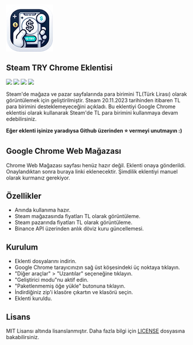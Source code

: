 ![](/icon-128x128.png)

Steam TRY Chrome Eklentisi
----------------
![](https://img.shields.io/github/stars/ArdaGnsrn/steam-try-chrome.svg?style=flat-square)
![](https://img.shields.io/github/forks/ArdaGnsrn/steam-try-chrome.svg?style=flat-square)
![](https://img.shields.io/github/issues/ArdaGnsrn/steam-try-chrome.svg?style=flat-square)
![](https://img.shields.io/github/license/ArdaGnsrn/steam-try-chrome.svg?style=flat-square)

Steam'de mağaza ve pazar sayfalarında para birimini TL(Türk Lirası) olarak görüntülemek için geliştirilmiştir. Steam
20.11.2023 tarihinden itibaren TL para birimini desteklemeyeceğini açıkladı. Bu eklentiyi Google Chrome eklentisi olarak
kullanarak Steam'de TL para birimini kullanmaya devam edebilirsiniz.

**Eğer eklenti işinize yaradıysa Github üzerinden ⭐ vermeyi unutmayın :)**

## Google Chrome Web Mağazası

Chrome Web Mağazası sayfası henüz hazır değil. Eklenti onaya gönderildi. Onaylandıktan sonra buraya linki eklenecektir.
Şimdilik eklentiyi manuel olarak kurmanız gerekiyor.

## Özellikler

- Anında kullanıma hazır.
- Steam mağazasında fiyatları TL olarak görüntüleme.
- Steam pazarında fiyatları TL olarak görüntüleme.
- Binance API üzerinden anlık döviz kuru güncellemesi.

## Kurulum

- Eklenti dosyalarını indirin.
- Google Chrome tarayıcınızın sağ üst köşesindeki üç noktaya tıklayın.
- "Diğer araçlar" > "Uzantılar" seçeneğine tıklayın.
- "Geliştirici modu"nu aktif edin.
- "Paketlenmemiş öğe yükle" butonuna tıklayın.
- İndirdiğiniz zip'i klasöre çıkartın ve klasörü seçin.
- Eklenti kuruldu.

## Lisans

MIT Lisansı altında lisanslanmıştır. Daha fazla bilgi için [LICENSE](/LICENSE) dosyasına bakabilirsiniz.
